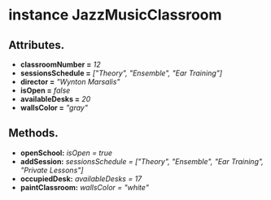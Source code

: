 # instance JazzMusicClassroom

## Attributes.
* __classroomNumber =__ *12*
* __sessionsSchedule =__ *["Theory", "Ensemble", "Ear Training"]*
* __director =__ *"Wynton Marsalis"*
* __isOpen =__ *false*
* __availableDesks =__ *20*
* __wallsColor =__ *"gray"*


## Methods.
* __openSchool:__ *isOpen = true*
* __addSession:__ *sessionsSchedule = ["Theory", "Ensemble", "Ear Training", "Private Lessons"]*
* __occupiedDesk:__ *availableDesks = 17*
* __paintClassroom:__ *wallsColor = "white"*
